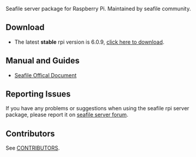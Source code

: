 Seafile server package for Raspberry Pi. Maintained by seafile community.

## Download

- The latest **stable** rpi version is 6.0.9, [click here to download](https://github.com/haiwen/seafile-rpi/releases/download/v6.0.9/seafile-server_6.0.9_stable_pi.tar.gz).

## Manual and Guides

- [Seafile Offical Document](http://manual.seafile.com/deploy/using_sqlite.html)

## Reporting Issues

If you have any problems or suggestions when using the seafile rpi server package, please report it on [seafile server forum](https://forum.seafile.com/).

## Contributors

See [CONTRIBUTORS](CONTRIBUTORS).
